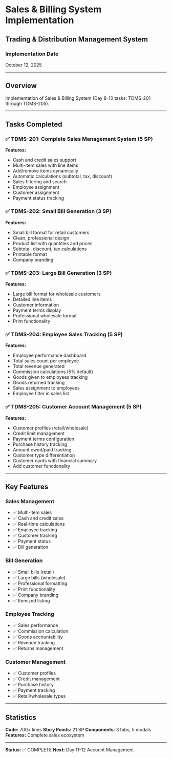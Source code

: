 # Sales & Billing System Implementation
## Trading & Distribution Management System

### Implementation Date
October 12, 2025

---

## Overview
Implementation of Sales & Billing System (Day 8-10 tasks: TDMS-201 through TDMS-205).

---

## Tasks Completed

### ✅ TDMS-201: Complete Sales Management System (5 SP)
**Features:**
- Cash and credit sales support
- Multi-item sales with line items
- Add/remove items dynamically
- Automatic calculations (subtotal, tax, discount)
- Sales filtering and search
- Employee assignment
- Customer assignment
- Payment status tracking

### ✅ TDMS-202: Small Bill Generation (3 SP)
**Features:**
- Small bill format for retail customers
- Clean, professional design
- Product list with quantities and prices
- Subtotal, discount, tax calculations
- Printable format
- Company branding

### ✅ TDMS-203: Large Bill Generation (3 SP)
**Features:**
- Large bill format for wholesale customers
- Detailed line items
- Customer information
- Payment terms display
- Professional wholesale format
- Print functionality

### ✅ TDMS-204: Employee Sales Tracking (5 SP)
**Features:**
- Employee performance dashboard
- Total sales count per employee
- Total revenue generated
- Commission calculations (5% default)
- Goods given to employees tracking
- Goods returned tracking
- Sales assignment to employees
- Employee filter in sales list

### ✅ TDMS-205: Customer Account Management (5 SP)
**Features:**
- Customer profiles (retail/wholesale)
- Credit limit management
- Payment terms configuration
- Purchase history tracking
- Amount owed/paid tracking
- Customer type differentiation
- Customer cards with financial summary
- Add customer functionality

---

## Key Features

### Sales Management
- ✅ Multi-item sales
- ✅ Cash and credit sales
- ✅ Real-time calculations
- ✅ Employee tracking
- ✅ Customer tracking
- ✅ Payment status
- ✅ Bill generation

### Bill Generation
- ✅ Small bills (retail)
- ✅ Large bills (wholesale)
- ✅ Professional formatting
- ✅ Print functionality
- ✅ Company branding
- ✅ Itemized listing

### Employee Tracking
- ✅ Sales performance
- ✅ Commission calculation
- ✅ Goods accountability
- ✅ Revenue tracking
- ✅ Returns management

### Customer Management
- ✅ Customer profiles
- ✅ Credit management
- ✅ Purchase history
- ✅ Payment tracking
- ✅ Retail/wholesale types

---

## Statistics

**Code:** 700+ lines
**Story Points:** 21 SP
**Components:** 3 tabs, 5 modals
**Features:** Complete sales ecosystem

---

**Status:** ✅ COMPLETE
**Next:** Day 11-12 Account Management

